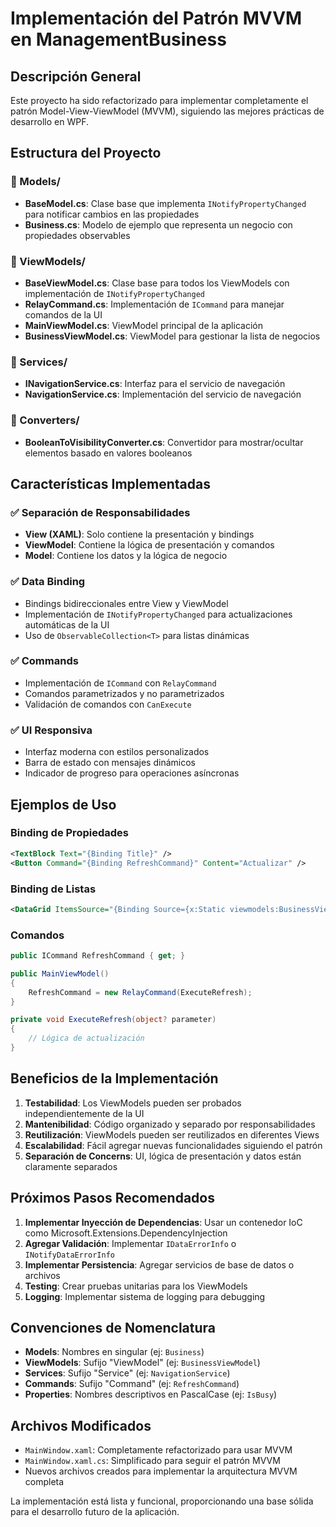 # Implementación del Patrón MVVM en ManagementBusiness

## Descripción General

Este proyecto ha sido refactorizado para implementar completamente el patrón Model-View-ViewModel (MVVM), siguiendo las mejores prácticas de desarrollo en WPF.

## Estructura del Proyecto

### 📁 Models/
- **BaseModel.cs**: Clase base que implementa `INotifyPropertyChanged` para notificar cambios en las propiedades
- **Business.cs**: Modelo de ejemplo que representa un negocio con propiedades observables

### 📁 ViewModels/
- **BaseViewModel.cs**: Clase base para todos los ViewModels con implementación de `INotifyPropertyChanged`
- **RelayCommand.cs**: Implementación de `ICommand` para manejar comandos de la UI
- **MainViewModel.cs**: ViewModel principal de la aplicación
- **BusinessViewModel.cs**: ViewModel para gestionar la lista de negocios

### 📁 Services/
- **INavigationService.cs**: Interfaz para el servicio de navegación
- **NavigationService.cs**: Implementación del servicio de navegación

### 📁 Converters/
- **BooleanToVisibilityConverter.cs**: Convertidor para mostrar/ocultar elementos basado en valores booleanos

## Características Implementadas

### ✅ Separación de Responsabilidades
- **View (XAML)**: Solo contiene la presentación y bindings
- **ViewModel**: Contiene la lógica de presentación y comandos
- **Model**: Contiene los datos y la lógica de negocio

### ✅ Data Binding
- Bindings bidireccionales entre View y ViewModel
- Implementación de `INotifyPropertyChanged` para actualizaciones automáticas de la UI
- Uso de `ObservableCollection<T>` para listas dinámicas

### ✅ Commands
- Implementación de `ICommand` con `RelayCommand`
- Comandos parametrizados y no parametrizados
- Validación de comandos con `CanExecute`

### ✅ UI Responsiva
- Interfaz moderna con estilos personalizados
- Barra de estado con mensajes dinámicos
- Indicador de progreso para operaciones asíncronas

## Ejemplos de Uso

### Binding de Propiedades
```xml
<TextBlock Text="{Binding Title}" />
<Button Command="{Binding RefreshCommand}" Content="Actualizar" />
```

### Binding de Listas
```xml
<DataGrid ItemsSource="{Binding Source={x:Static viewmodels:BusinessViewModel.Instance}, Path=Businesses}" />
```

### Comandos
```csharp
public ICommand RefreshCommand { get; }

public MainViewModel()
{
    RefreshCommand = new RelayCommand(ExecuteRefresh);
}

private void ExecuteRefresh(object? parameter)
{
    // Lógica de actualización
}
```

## Beneficios de la Implementación

1. **Testabilidad**: Los ViewModels pueden ser probados independientemente de la UI
2. **Mantenibilidad**: Código organizado y separado por responsabilidades
3. **Reutilización**: ViewModels pueden ser reutilizados en diferentes Views
4. **Escalabilidad**: Fácil agregar nuevas funcionalidades siguiendo el patrón
5. **Separación de Concerns**: UI, lógica de presentación y datos están claramente separados

## Próximos Pasos Recomendados

1. **Implementar Inyección de Dependencias**: Usar un contenedor IoC como Microsoft.Extensions.DependencyInjection
2. **Agregar Validación**: Implementar `IDataErrorInfo` o `INotifyDataErrorInfo`
3. **Implementar Persistencia**: Agregar servicios de base de datos o archivos
4. **Testing**: Crear pruebas unitarias para los ViewModels
5. **Logging**: Implementar sistema de logging para debugging

## Convenciones de Nomenclatura

- **Models**: Nombres en singular (ej: `Business`)
- **ViewModels**: Sufijo "ViewModel" (ej: `BusinessViewModel`)
- **Services**: Sufijo "Service" (ej: `NavigationService`)
- **Commands**: Sufijo "Command" (ej: `RefreshCommand`)
- **Properties**: Nombres descriptivos en PascalCase (ej: `IsBusy`)

## Archivos Modificados

- `MainWindow.xaml`: Completamente refactorizado para usar MVVM
- `MainWindow.xaml.cs`: Simplificado para seguir el patrón MVVM
- Nuevos archivos creados para implementar la arquitectura MVVM completa

La implementación está lista y funcional, proporcionando una base sólida para el desarrollo futuro de la aplicación.

